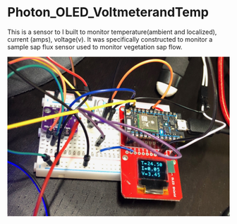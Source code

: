 # Photon_OLED_VoltmeterandTemp
This is a sensor to I built to monitor temperature(ambient and localized), current (amps), voltage(v). It was specifically constructed to monitor a sample sap flux sensor used  to monitor vegetation sap flow.

![alt text](https://github.com/jeaimehp/Photon_OLED_VoltmeterandTemp/blob/master/IMG_2375.jpeg)
